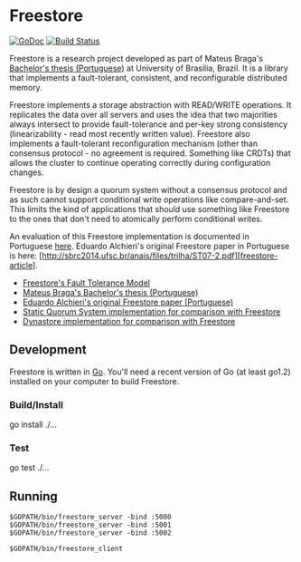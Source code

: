 # Freestore

[![GoDoc](https://godoc.org/github.com/mateusbraga/freestore?status.png)](https://godoc.org/github.com/mateusbraga/freestore)
[![Build Status](https://travis-ci.org/mateusbraga/freestore.png?branch=master)](https://travis-ci.org/mateusbraga/freestore)

Freestore is a research project developed as part of Mateus Braga's [Bachelor's thesis (Portuguese)][thesis] at University of Brasilia, Brazil. It is a library that implements a fault-tolerant, consistent, and reconfigurable distributed memory. 

Freestore implements a storage abstraction with READ/WRITE operations. It replicates the data over all servers and uses the idea that two majorities always intersect to provide fault-tolerance and per-key strong consistency (linearizability - read most recently written value). Freestore also implements a fault-tolerant reconfiguration mechanism (other than consensus protocol - no agreement is required. Something like CRDTs) that allows the cluster to continue operating correctly during configuration changes.

Freestore is by design a quorum system without a consensus protocol and as such cannot support conditional write operations like compare-and-set. This limits the kind of applications that should use something like Freestore to the ones that don't need to atomically perform conditional writes.

An evaluation of this Freestore implementation is documented in Portuguese [here][thesis]. Eduardo Alchieri's original Freestore paper in Portuguese is here: [http://sbrc2014.ufsc.br/anais/files/trilha/ST07-2.pdf][freestore-article].

* [Freestore's Fault Tolerance Model](https://github.com/mateusbraga/freestore/blob/master/docs/fault-tolerance-model.md)
* [Mateus Braga's Bachelor's thesis (Portuguese)][thesis]
* [Eduardo Alchieri's original Freestore paper (Portuguese)][freestore-article]
* [Static Quorum System implementation for comparison with Freestore](https://github.com/mateusbraga/static-quorum-system)
* [Dynastore implementation for comparison with Freestore](https://github.com/mateusbraga/dynastore)

[thesis]: http://www.mateusbraga.com.br/files/Monografia%20Mateus%20Antunes%20Braga.pdf
[freestore-article]: http://sbrc2014.ufsc.br/anais/files/trilha/ST07-2.pdf

## Development

Freestore is written in [Go](http://golang.org). You'll need a recent version of Go (at least go1.2) installed on your computer to build Freestore.

### Build/Install

go install ./...

### Test

go test ./...

## Running

    $GOPATH/bin/freestore_server -bind :5000
    $GOPATH/bin/freestore_server -bind :5001
    $GOPATH/bin/freestore_server -bind :5002

    $GOPATH/bin/freestore_client

